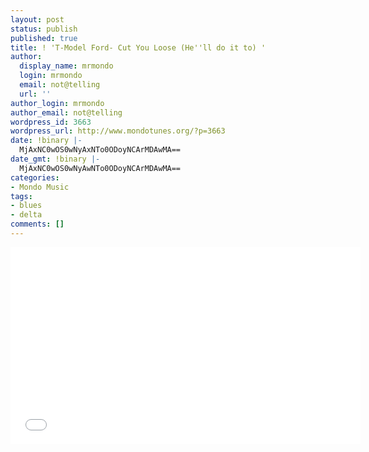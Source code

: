 ```yaml
---
layout: post
status: publish
published: true
title: ! 'T-Model Ford- Cut You Loose (He''ll do it to) '
author:
  display_name: mrmondo
  login: mrmondo
  email: not@telling
  url: ''
author_login: mrmondo
author_email: not@telling
wordpress_id: 3663
wordpress_url: http://www.mondotunes.org/?p=3663
date: !binary |-
  MjAxNC0wOS0wNyAxNTo0ODoyNCArMDAwMA==
date_gmt: !binary |-
  MjAxNC0wOS0wNyAwNTo0ODoyNCArMDAwMA==
categories:
- Mondo Music
tags:
- blues
- delta
comments: []
---
```

<iframe width="560" height="315" src="//www.youtube.com/embed/NxmIpPebjO0" frameborder="0"> </iframe>
